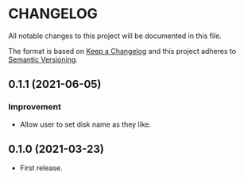 # CHANGELOG

All notable changes to this project will be documented in this file.

The format is based on [Keep a Changelog](http://keepachangelog.com/) and this project adheres to [Semantic Versioning](http://semver.org/).

## 0.1.1 (2021-06-05)

### Improvement

* Allow user to set disk name as they like.

## 0.1.0 (2021-03-23)

* First release.
